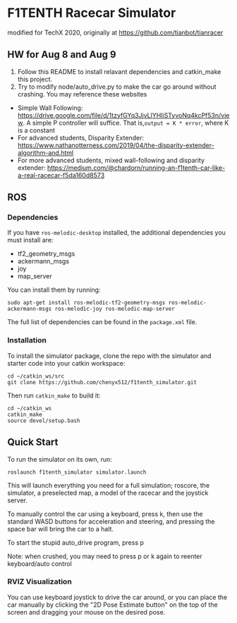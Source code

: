 # F1TENTH Racecar Simulator
modified for TechX 2020, originally at https://github.com/tianbot/tianracer


## HW for Aug 8 and Aug 9
1. Follow this README to install relavant dependencies and catkin_make this project.
2. Try to modify node/auto_drive.py to make the car go around without crashing. You may reference
these websites
- Simple Wall Following: https://drive.google.com/file/d/1tzyfGYq3JjvLlYHIiSTyvoNq4kcPf53n/view.
A simple P controller will suffice. That is,`output = K * error`, where K is a constant
- For advanced students, Disparity Extender: https://www.nathanotterness.com/2019/04/the-disparity-extender-algorithm-and.html 
- For more advanced students, mixed wall-following and disparity extender: https://medium.com/@chardorn/running-an-f1tenth-car-like-a-real-racecar-f5da160d8573 

## ROS

### Dependencies
If you have ```ros-melodic-desktop``` installed, the additional dependencies you must install are:

- tf2_geometry_msgs
- ackermann_msgs
- joy
- map_server

You can install them by running:

    sudo apt-get install ros-melodic-tf2-geometry-msgs ros-melodic-ackermann-msgs ros-melodic-joy ros-melodic-map-server

The full list of dependencies can be found in the ```package.xml``` file.

### Installation

To install the simulator package, clone the repo with the simulator and starter code into your catkin workspace:

    cd ~/catkin_ws/src
    git clone https://github.com/chenyx512/f1tenth_simulator.git
    
Then run ```catkin_make``` to build it:

    cd ~/catkin_ws
    catkin_make
    source devel/setup.bash

## Quick Start

To run the simulator on its own, run:

    roslaunch f1tenth_simulator simulator.launch

This will launch everything you need for a full simulation; roscore, the simulator, a preselected map, a model of the racecar and the joystick server.

To manually control the car using a keyboard, press k, then use the standard WASD buttons for acceleration and steering, and pressing the space bar will bring the car to a halt.

To start the stupid auto_drive program, press p

Note: when crushed, you may need to press p or k again to reenter keyboard/auto control

### RVIZ Visualization

You can use keyboard joystick to drive the car around, or you can place the car manually by clicking the "2D Pose Estimate button" on the top of the screen and dragging your mouse on the desired pose.